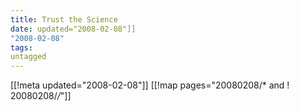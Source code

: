 ```yaml
---
title: Trust the Science
date: updated="2008-02-08"]]
"2008-02-08"
tags:
untagged
---
```

[[!meta updated="2008-02-08"]]
[[!map pages="20080208/* and ! 20080208/*/*"]]
